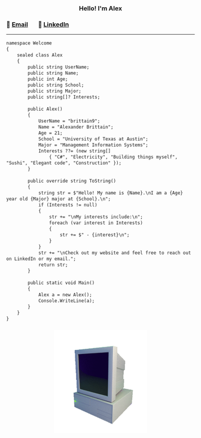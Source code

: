 
<h3 align="center">
<div>
Hello! I'm Alex
</div>
    
<h3 align="left">
    
<!-- <a href="https://twitter.com/acb935">Twitter</a> -->


<p>
📧
<a href = "mailto: alexbrittain9@gmail.com">Email</a>
&nbsp
&nbsp
&nbsp
🤝
<a href = "https://www.linkedin.com/in/alexander-brittain-b07369206">LinkedIn</a>
</p>

</h3>

---

    namespace Welcome
    {
        sealed class Alex
        {
            public string UserName;
            public string Name;
            public int Age;
            public string School;
            public string Major;
            public string[]? Interests;

            public Alex()
            {
                UserName = "brittain9";
                Name = "Alexander Brittain";
                Age = 21;
                School = "University of Texas at Austin";
                Major = "Management Information Systems";
                Interests ??= (new string[]
                    { "C#", "Electricity", "Building things myself", "Sushi", "Elegant code", "Construction" });
            }

            public override string ToString()
            {
                string str = $"Hello! My name is {Name}.\nI am a {Age} year old {Major} major at {School}.\n";
                if (Interests != null)
                {
                    str += "\nMy interests include:\n";
                    foreach (var interest in Interests)
                    {
                        str += $" - {interest}\n";
                    }
                }
                str += "\nCheck out my website and feel free to reach out on LinkedIn or my email.";
                return str;
            }

            public static void Main()
            {
                Alex a = new Alex();
                Console.WriteLine(a);
            }
        }
    }
    
<h3 align="center"><img src = https://github.com/brittain9/brittain9/blob/main/computer.gif width=250px></h3>
